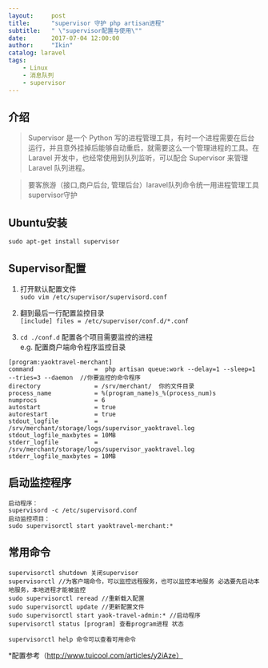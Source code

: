 ```yaml
---
layout:     post
title:      "supervisor 守护 php artisan进程"
subtitle:   " \"supervisor配置与使用\""
date:       2017-07-04 12:00:00
author:     "Ikin"
catalog: laravel
tags:
    - Linux
    - 消息队列
    - supervisor
---
```

## 介绍
>Supervisor 是一个 Python 写的进程管理工具，有时一个进程需要在后台运行，并且意外挂掉后能够自动重启，就需要这么一个管理进程的工具。在 Laravel 开发中，也经常使用到队列监听，可以配合 Supervisor 来管理 Laravel 队列进程。  

>要客旅游（接口,商户后台, 管理后台）laravel队列命令统一用进程管理工具supervisor守护

## Ubuntu安装
`sudo apt-get install supervisor`

## Supervisor配置

1. 打开默认配置文件  
`sudo vim /etc/supervisor/supervisord.conf`  

2. 翻到最后一行配置监控目录  
`[include]
files = /etc/supervisor/conf.d/*.conf`

3. `cd ./conf.d` 配置各个项目需要监控的进程  
e.g. 配置商户端命令程序监控目录

```
[program:yaoktravel-merchant]
command                 =  php artisan queue:work --delay=1 --sleep=1 --tries=3 --daemon  //你要监控的命令程序
directory               = /srv/merchant/  你的文件目录
process_name            = %(program_name)s_%(process_num)s
numprocs                = 6
autostart               = true
autorestart             = true
stdout_logfile          = /srv/merchant/storage/logs/supervisor_yaoktravel.log
stdout_logfile_maxbytes = 10MB
stderr_logfile          = /srv/merchant/storage/logs/supervisor_yaoktravel.log
stderr_logfile_maxbytes = 10MB
```
## 启动监控程序
```
启动程序：
supervisord -c /etc/supervisord.conf 
启动监控项目：
sudo supervisorctl start yaoktravel-merchant:*
```
## 常用命令
```
supervisorctl shutdown 关闭supervisor
supervisorctl //为客户端命令，可以监控远程服务，也可以监控本地服务 必选要先启动本地服务，本地进程才能被监控
sudo supervisorctl reread //重新载入配置
sudo supervisorctl update //更新配置文件
sudo supervisorctl start yaok-travel-admin:* //启动程序
supervisorctl status [program] 查看program进程 状态

supervisorctl help 命令可以查看可用命令
```

*配置参考（http://www.tuicool.com/articles/y2iAze）